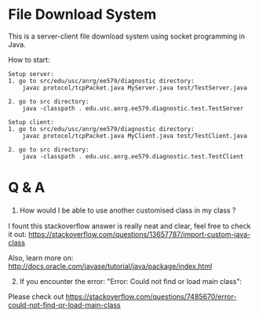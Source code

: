 # File Download System

This is a server-client file download system using socket programming in Java.

How to start:

	Setup server:
	1. go to src/edu/usc/anrg/ee579/diagnostic directory:
		javac protocol/tcpPacket.java MyServer.java test/TestServer.java

	2. go to src directory:
		java -classpath . edu.usc.anrg.ee579.diagnostic.test.TestServer

	Setup client:
	1. go to src/edu/usc/anrg/ee579/diagnostic directory:
		javac protocol/tcpPacket.java MyClient.java test/TestClient.java

	2. go to src directory:
		java -classpath . edu.usc.anrg.ee579.diagnostic.test.TestClient


# Q & A

1. How would I be able to use another customised class in my class？

I fount this stackoverflow answer is really neat and clear, feel free to check it out:
	https://stackoverflow.com/questions/13657787/import-custom-java-class

Also, learn more on: http://docs.oracle.com/javase/tutorial/java/package/index.html

2. If you encounter the error: "Error: Could not find or load main class":

Please check out https://stackoverflow.com/questions/7485670/error-could-not-find-or-load-main-class